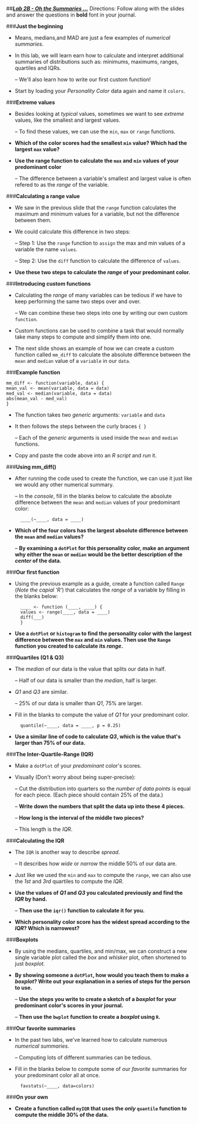 ##***<u>Lab 2B - Oh the Summaries ...</u>***
Directions: Follow along with the slides and answer the questions in **bold** font in your journal.

###**Just the beginning**
* Means, medians,and MAD are just a few examples of *numerical summaries*.

* In this lab, we will learn earn how to calculate and interpret additional summaries of distributions
    such as: minimums, maximums, ranges, quartiles and IQRs.

    – We'll also learn how to write our first custom function!

* Start by loading your *Personality Color* data again and name it ```colors```.

###**Extreme values**
* Besides looking at *typical* values, sometimes we want to see *extreme* values, like the smallest
and largest values.

    – To find these values, we can use the ```min```, ```max``` or ```range``` functions.

* **Which of the color scores had the smallest ```min``` value? Which had the largest ```max``` value?**

* **Use the range function to calculate the ```max``` and ```min``` values of your predominant color**

    – The difference between a variable's smallest and largest value is often refered to as the
    *range* of the variable.

###**Calculating a range value**
* We saw in the previous slide that the ```range``` function calculates the maximum and minimum
values for a variable, but not the difference between them.

* We could calculate this difference in two steps:

    – Step 1: Use the ```range``` function to ```assign``` the max and min values of a variable the name
    ```values```.

    – Step 2: Use the ```diff``` function to calculate the difference of ```values```.

* **Use these two steps to calculate the *range* of your predominant color.**

###**Introducing custom functions**
* Calculating the *range* of many variables can be tedious if we have to keep performing the same
two steps over and over.

    – We can combine these two steps into one by writing our own custom ```function```.

* Custom functions can be used to combine a task that would normally take many steps to
compute and simplify them into one.

* The next slide shows an example of how we can create a custom function called ```mm_diff``` to
calculate the absolute difference between the ```mean``` and ```median``` value of a ```variable``` in our
```data```.

###**Example function**

    mm_diff <- function(variable, data) {
    mean_val <- mean(variable, data = data)
    med_val <- median(variable, data = data)
    abs(mean_val - med_val)
    }

* The function takes two *generic* arguments: ```variable``` and ```data```

* It then follows the steps between the curly braces ```{ }```

    – Each of the *generic* arguments is used inside the ```mean``` and ```median``` functions.

* Copy and paste the code above into an *R script* and *run* it.

###**Using mm_diff()**
* After running the code used to create the function, we can use it just like we would any other
numerical summary.

    – In the *console*, fill in the blanks below to calculate the absolute difference between the
    ```mean``` and ```median``` values of your predominant color:

        ____(~____, data = ____)

* **Which of the four colors has the largest absolute difference between the ```mean``` and ```median```
values?**

    – **By examining a ```dotPlot``` for this personality color, make an argument why either
    the ```mean``` or ```median``` would be the better description of the *center* of the data.**

###**Our first function**
* Using the previous example as a guide, create a function called ```Range``` (*Note the capial 'R'*) that
calculates the *range* of a variable by filling in the blanks below:

        ____ <- function (____, ____) {
        values <- range(____, data = ____)
        diff(___)
        }

* **Use a ```dotPlot``` or ```histogram``` to find the personality color with the largest difference
between the ```max``` and ```min``` values. Then use the ```Range``` function you created to calculate its
*range*.**

###**Quartiles (Q1 & Q3)**
* The *median* of our data is the value that splits our data in half.

    – Half of our data is smaller than the *median*, half is larger.

* *Q1* and *Q3* are similar.

    – 25% of our data is smaller than *Q1*, 75% are larger.

* Fill in the blanks to compute the value of *Q1* for your predominant color.

        quantile(~____, data = ____, p = 0.25)

* **Use a similar line of code to calculate *Q3*, which is the value that's larger than 75% of our
data.**

###**The Inter-Quartile-Range (IQR)**

* Make a ```dotPlot``` of your *predominant* color's scores.

* Visually (Don't worry about being super-precise):

    – Cut the distribution into quarters so the *number of data points* is equal for each piece.
    (Each piece should contain 25% of the data.)

    – **Write down the numbers that split the data up into these 4 pieces.**

    – **How long is the interval of the middle two pieces?**

    – This length is the *IQR*.

###**Calculating the IQR**
* The ```IQR``` is another way to describe *spread*.

    – It describes how *wide* or *narrow* the middle 50% of our data are.

* Just like we used the ```min``` and ```max``` to compute the ```range```, we can also use the *1st* and *3rd*
quartiles to compute the *IQR*.

* **Use the values of *Q1* and *Q3* you calculated previously and find the *IQR* by hand.**

    – **Then use the ```iqr()``` function to calculate it for you.**

* **Which personality color score has the widest spread according to the *IQR*? Which is
narrowest?**

###**Boxplots**

* By using the medians, quartiles, and min/max, we can construct a new single variable plot called
the *box* and *whisker* plot, often shortened to just *boxplot*.

* **By showing someone a ```dotPlot```, how would you teach them to make a *boxplot*? Write out
your explanation in a series of steps for the person to use.**

    – **Use the steps you write to create a sketch of a *boxplot* for your predominant
    color's scores in your journal.**

    – **Then use the ```bwplot``` function to create a *boxplot* using ```R```.**

###**Our favorite summaries**
* In the past two labs, we've learned how to calculate numerous *numerical summaries*.

    – Computing lots of different summaries can be tedious.

* Fill in the blanks below to compute some of our *favorite* summaries for your predominant color all
at once.

        favstats(~____, data=colors)


###**On your own**
* **Create a function called ```myIQR``` that uses the *only* ```quantile``` function to compute the
middle 30% of the data.**